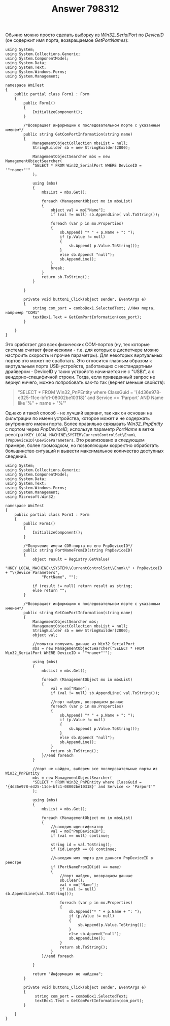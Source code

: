 ﻿---
title: "Answer 798312"
se.owner.user_id: 240512
se.owner.display_name: "MSDN.WhiteKnight"
se.owner.link: "https://ru.stackoverflow.com/users/240512/msdn-whiteknight"
se.answer_id: 798312
se.question_id: 798054
se.post_type: answer
se.score: 1
se.is_accepted: True
---
<p>Обычно можно просто сделать выборку из <em>Win32_SerialPort</em> по <em>DeviceID</em> (он содержит имя порта, возвращаемое <em>GetPortNames</em>):</p>

<pre><code>using System;
using System.Collections.Generic;
using System.ComponentModel;
using System.Data;
using System.Text;
using System.Windows.Forms;
using System.Management;

namespace WmiTest
{
    public partial class Form1 : Form
    {
        public Form1()
        {
            InitializeComponent();
        }        

        /*Возвращает информацию о последовательном порте с указанным именем*/
        public string GetComPortInformation(string name)
        {
            ManagementObjectCollection mbsList = null;
            StringBuilder sb = new StringBuilder(2000);            

            ManagementObjectSearcher mbs = new ManagementObjectSearcher(
            "SELECT * FROM Win32_SerialPort WHERE DeviceID = '"+name+"'"
            );

            using (mbs)
            {
                mbsList = mbs.Get();

                foreach (ManagementObject mo in mbsList)
                {
                    object val = mo["Name"];
                    if (val != null) sb.AppendLine( val.ToString());

                    foreach (var p in mo.Properties)
                    {
                        sb.Append( "* " + p.Name + ": ");
                        if (p.Value != null)
                        {
                            sb.Append( p.Value.ToString());
                        }
                        else sb.Append( "null");
                        sb.AppendLine();
                    }
                    break;
                }
                return sb.ToString();
            }

        }

        private void button1_Click(object sender, EventArgs e)
        {
            string com_port = comboBox1.SelectedText; //Имя порта, например "COM1"
            textBox1.Text = GetComPortInformation(com_port);
        }

    }
}
</code></pre>

<p>Это сработает для всех физических COM-портов (ну, тех которые система считает физическими - т.е. для которых в диспетчере можно настроить скорость и прочие параметры). Для некоторых виртуальных портов это может не сработать. Это относится главным образом к виртуальным порта USB-устройств, работающих с нестандартным драйвером - DeviceID у таких устройств начинается не с "USB\", а с вендорно-специфичной строки. Тогда, если приведенный запрос не вернул ничего, можно попробовать как-то так (вернет меньше свойств):</p>

<blockquote>
  <p>"SELECT * FROM Win32_PnPEntity where ClassGuid = '{4d36e978-e325-11ce-bfc1-08002be10318}' and Service &lt;> 'Parport' AND Name like '%" + name + "%'"</p>
</blockquote>

<p>Однако и такой способ - не лучший вариант, так как он основан на фильтрации по имени устройства, которое может и не содержать внутреннего имени порта. Более правильно связывать <em>Win32_PnpEntity</em> с портом через <em>PnpDeviceID</em>, используя параметр <em>PortName</em> в ветке реестра <code>HKEY_LOCAL_MACHINE\SYSTEM\CurrentControlSet\Enum\(PnpDeviceID)\DeviceParameters</code>. Это реализовано в следующем примере, более громоздком, но позволяющим корректно обработать большинство ситуаций и вывести максимальное количество доступных сведений.</p>

<pre><code>using System;
using System.Collections.Generic;
using System.ComponentModel;
using System.Data;
using System.Text;
using System.Windows.Forms;
using System.Management;
using Microsoft.Win32;

namespace WmiTest
{
    public partial class Form1 : Form
    {
        public Form1()
        {
            InitializeComponent();
        }

        /*Получение имени COM-порта по его PnpDeviceID*/
        public string PortNameFromID(string PnpDeviceID)
        {
            object result = Registry.GetValue(
                "HKEY_LOCAL_MACHINE\\SYSTEM\\CurrentControlSet\\Enum\\" + PnpDeviceID + "\\Device Parameters",
                "PortName", "");

            if (result != null) return result as string;
            else return "";
        }

        /*Возвращает информацию о последовательном порте с указанным именем*/
        public string GetComPortInformation(string name)
        {
            ManagementObjectSearcher mbs;
            ManagementObjectCollection mbsList = null;
            StringBuilder sb = new StringBuilder(2000);
            object val;

            //попытка получить данные из Win32_SerialPort
            mbs = new ManagementObjectSearcher("SELECT * FROM Win32_SerialPort WHERE DeviceID = '"+name+"'");

            using (mbs)
            {
                mbsList = mbs.Get();

                foreach (ManagementObject mo in mbsList)
                {
                    val = mo["Name"];
                    if (val != null) sb.AppendLine( val.ToString());

                    //порт найден, возвращаем данные
                    foreach (var p in mo.Properties)
                    {
                        sb.Append( "* " + p.Name + ": ");
                        if (p.Value != null)
                        {
                            sb.Append( p.Value.ToString());
                        }
                        else sb.Append( "null");
                        sb.AppendLine();
                    }
                    return sb.ToString();
                }//end foreach                       
            }

            //порт не найден, выберем все последовательные порты из Win32_PnPEntity
            mbs = new ManagementObjectSearcher(
            "SELECT * FROM Win32_PnPEntity where ClassGuid = '{4d36e978-e325-11ce-bfc1-08002be10318}' and Service &lt;&gt; 'Parport'"
            );

            using (mbs)
            {
                mbsList = mbs.Get();

                foreach (ManagementObject mo in mbsList)                
                {
                    //находим идентификатор
                    val = mo["PnpDeviceID"];
                    if (val == null) continue;

                    string id = val.ToString();
                    if (id.Length == 0) continue;

                    //находим имя порта для данного PnpDeviceID в реестре
                    if (PortNameFromID(id) == name)
                    {
                        //порт найден, возвращаем данные
                        sb.Clear();
                        val = mo["Name"];
                        if (val != null) sb.AppendLine(val.ToString());

                        foreach (var p in mo.Properties)
                        {
                            sb.Append("* " + p.Name + ": ");
                            if (p.Value != null)
                            {
                                sb.Append(p.Value.ToString());
                            }
                            else sb.Append("null");
                            sb.AppendLine();
                        }
                        return sb.ToString();
                    }                    
                }//end foreach          

            }

            return "Информация не найдена";
        }

        private void button1_Click(object sender, EventArgs e)
        {
             string com_port = comboBox1.SelectedText; 
             textBox1.Text = GetComPortInformation(com_port); 
        }

    }
}
</code></pre>
